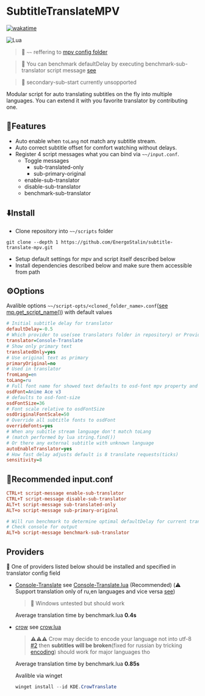 # SubtitleTranslateMPV
[![wakatime](https://wakatime.com/badge/user/e95ece5f-54ed-4ef2-9ff3-b88a5a8bfc5c/project/f492dcc3-e7cb-41cc-8bf0-899f69af8719.svg)](https://wakatime.com/badge/user/e95ece5f-54ed-4ef2-9ff3-b88a5a8bfc5c/project/f492dcc3-e7cb-41cc-8bf0-899f69af8719)

![Lua](https://img.shields.io/badge/lua-%232C2D72.svg?style=for-the-badge&logo=lua&logoColor=white)

> :memo:
> `~~` reffering to [mpv config folder](https://mpv.io/manual/stable/#script-location)

> :memo: You can benchmark defaultDelay by executing benchmark-sub-translator script message [see](#receiptrecommended-inputconf)

> :memo: secondary-sub-start currently unsopported

Modular script for auto translating subtitles on the fly into multiple languages.
You can extend it with you favorite translator by contributing one.
## :herb:Features
- Auto enable when `toLang` not match any subtitle stream.
- Auto correct subtitle offset for comfort watching without delays.
- Register 4 script messages what you can bind via `~~/input.conf`.
    - Toggle messages
        - sub-translated-only
        - sub-primary-original
    - enable-sub-translator
    - disable-sub-translator
    - benchmark-sub-translator

## :arrow_down:Install
- Clone repository into `~~/scripts` folder
```
git clone --depth 1 https://github.com/EnergoStalin/subtitle-translate-mpv.git
```
- Setup default settings for mpv and script itself described below
- Install dependencies described below and make sure them accessible from path

## :gear:Options
Avalible options `~~/script-opts/<cloned_folder_name>.conf`([see mp.get_script_name()](https://mpv.io/manual/stable/#lua-scripting-mp-get-script-name())) with default values
```cfg
# Initial subtitle delay for translator
defaultDelay=-0.5
# Which provider to use(see translators folder in repository) or Providers readme section for reference
translator=Console-Translate
# Show only primary text
translatedOnly=yes
# Use original text as primary
primaryOriginal=no
# Used in translator
fromLang=en
toLang=ru
# Full font name for showed text defaults to osd-font mpv property and can be omitted
osdFont=Anime Ace v3
# defaults to osd-font-size
osdFontSize=36
# Font scale relative to osdFontSize
osdOriginalFontScale=50
# Override all subtitle fonts to osdFont
overrideFonts=yes
# When any subitle stream language don't match toLang
# (match performed by lua string.find())
# Or there any external subtitle with unknown language
autoEnableTranslator=yes
# How fast delay adjusts default is 8 translate requests(ticks)
sensitivity=8
```
## :receipt:Recommended input.conf
```cfg
CTRL+t script-message enable-sub-translator
CTRL+T script-message disable-sub-translator
ALT+t script-message sub-translated-only
ALT+o script-message sub-primary-original

# Will run benchmark to determine optimal defaultDelay for current translator
# Check console for output
ALT+b script-message benchmark-sub-translator
```
## Providers
:memo: One of providers listed below should be installed and specified in translator config field

- [Console-Translate](https://github.com/Lifailon/Console-Translate) see [Console-Translate.lua](https://github.com/EnergoStalin/subutils-mpv/blob/master/modules/translators/Console-Translate.lua) (Recommended) (:warning: Support translation only of ru,en languages and vice versa [see](https://github.com/Lifailon/Console-Translate/blob/26a83cfcf9921a573fa1620d16bb1a463092ee7b/Console-Translate/0.3/Console-Translate.psm1#L29-L32))
    > :memo: Windows untested but should work

    Average translation time by benchmark.lua **0.4s**

- [crow](https://github.com/crow-translate/crow-translate) see [crow.lua](https://github.com/EnergoStalin/subutils-mpv/blob/master/modules/translators/crow.lua)
    > :warning::warning::warning: Crow may decide to encode your language not into utf-8 [#2](https://github.com/EnergoStalin/subtitle-translate-mpv/issues/2) then **subtitles will be broken**(fixed for russian by tricking [encoding](https://github.com/EnergoStalin/subtitle-translate-mpv/blob/master/modules/translators/encodings/auto.lua)) should work for major languages tho
    
    Average translation time by benchmark.lua **0.85s**

    Avalible via winget
    ```powershell
    winget install --id KDE.CrowTranslate
    ```

